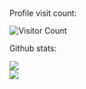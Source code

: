 Profile visit count:

![Visitor Count](https://profile-counter.glitch.me/adikeshri/count.svg)

<p>Github stats: </p>
<img align="center" src="https://github-readme-stats.vercel.app/api?username=adikeshri&count_private=True&theme=dracula&show_icons=True" /> <br>
<img align="center"  src="https://github-readme-stats.vercel.app/api/top-langs/?username=adikeshri&theme=dracula&show_icons=True&layout=compact" />













